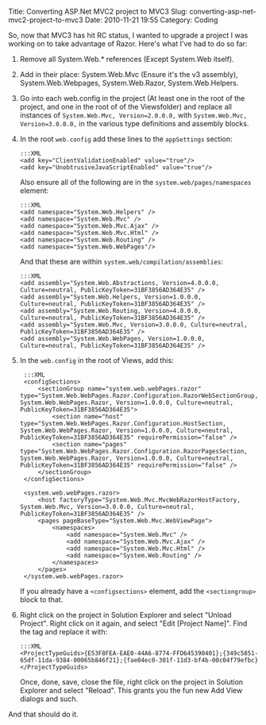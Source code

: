 Title: Converting ASP.Net MVC2 project to MVC3
Slug: converting-asp-net-mvc2-project-to-mvc3
Date: 2010-11-21 19:55
Category: Coding

So, now that MVC3 has hit RC status, I wanted to upgrade a project I
was working on to take advantage of Razor. Here's what I've had to do so
far:

1.  Remove all System.Web.\* references (Except System.Web itself).
2.  Add in their place: System.Web.Mvc (Ensure it's the v3 assembly), System.Web.Webpages, System.Web.Razor, System.Web.Helpers.
3.  Go into each web.config in the project (At least one in the root of
    the project, and one in the root of of the Viewsfolder) and replace
    all instances of `System.Web.Mvc, Version=2.0.0.0,` with
    `System.Web.Mvc, Version=3.0.0.0,` in the various type definitions
    and assembly blocks.
4.  In the root `web.config` add these lines to the `appSettings` section:

        :::XML
        <add key="ClientValidationEnabled" value="true"/>
        <add key="UnobtrusiveJavaScriptEnabled" value="true"/>

    Also ensure all of the following are in the `system.web/pages/namespaces` element:

        :::XML
        <add namespace="System.Web.Helpers" />
        <add namespace="System.Web.Mvc" />
        <add namespace="System.Web.Mvc.Ajax" />
        <add namespace="System.Web.Mvc.Html" />
        <add namespace="System.Web.Routing" />
        <add namespace="System.Web.WebPages"/>

    And that these are within `system.web/compilation/assemblies`:

        :::XML
        <add assembly="System.Web.Abstractions, Version=4.0.0.0, Culture=neutral, PublicKeyToken=31BF3856AD364E35" />
        <add assembly="System.Web.Helpers, Version=1.0.0.0, Culture=neutral, PublicKeyToken=31BF3856AD364E35" />
        <add assembly="System.Web.Routing, Version=4.0.0.0, Culture=neutral, PublicKeyToken=31BF3856AD364E35" />
        <add assembly="System.Web.Mvc, Version=3.0.0.0, Culture=neutral, PublicKeyToken=31BF3856AD364E35" />
        <add assembly="System.Web.WebPages, Version=1.0.0.0, Culture=neutral, PublicKeyToken=31BF3856AD364E35" />

5. In the `web.config` in the root of Views, add this:

        :::XML
        <configSections>
            <sectionGroup name="system.web.webPages.razor" type="System.Web.WebPages.Razor.Configuration.RazorWebSectionGroup, System.Web.WebPages.Razor, Version=1.0.0.0, Culture=neutral, PublicKeyToken=31BF3856AD364E35">
                <section name="host" type="System.Web.WebPages.Razor.Configuration.HostSection, System.Web.WebPages.Razor, Version=1.0.0.0, Culture=neutral, PublicKeyToken=31BF3856AD364E35" requirePermission="false" />
                <section name="pages" type="System.Web.WebPages.Razor.Configuration.RazorPagesSection, System.Web.WebPages.Razor, Version=1.0.0.0, Culture=neutral, PublicKeyToken=31BF3856AD364E35" requirePermission="false" />
            </sectionGroup>
        </configSections>

        <system.web.webPages.razor>
            <host factoryType="System.Web.Mvc.MvcWebRazorHostFactory, System.Web.Mvc, Version=3.0.0.0, Culture=neutral, PublicKeyToken=31BF3856AD364E35" />
            <pages pageBaseType="System.Web.Mvc.WebViewPage">
                <namespaces>
                    <add namespace="System.Web.Mvc" />
                    <add namespace="System.Web.Mvc.Ajax" />
                    <add namespace="System.Web.Mvc.Html" />
                    <add namespace="System.Web.Routing" />
                </namespaces>
            </pages>
        </system.web.webPages.razor>

    If you already have a `<configsections>` element, add the `<sectiongroup>` block to that.

6.  Right click on the project in Solution Explorer and select "Unload
    Project". Right click on it again, and select "Edit [Project Name]".
    Find the <ProjectTypeGuids> tag and replace it with:

        :::XML
        <ProjectTypeGuids>{E53F8FEA-EAE0-44A6-8774-FFD645390401};{349c5851-65df-11da-9384-00065b846f21};{fae04ec0-301f-11d3-bf4b-00c04f79efbc}</ProjectTypeGuids>

    Once, done, save, close the file, right click on the project in
    Solution Explorer and select "Reload". This grants you the fun new
    Add View dialogs and such.

And that should do it.
